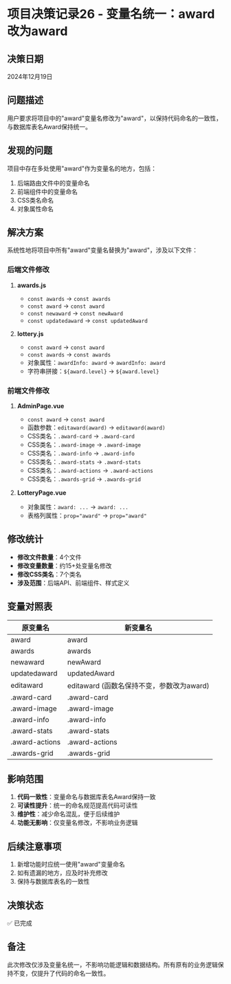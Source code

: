 # 项目决策记录26 - 变量名统一：award改为award

## 决策日期
2024年12月19日

## 问题描述
用户要求将项目中的"award"变量名修改为"award"，以保持代码命名的一致性，与数据库表名Award保持统一。

## 发现的问题
项目中存在多处使用"award"作为变量名的地方，包括：
1. 后端路由文件中的变量命名
2. 前端组件中的变量命名
3. CSS类名命名
4. 对象属性命名

## 解决方案
系统性地将项目中所有"award"变量名替换为"award"，涉及以下文件：

### 后端文件修改
1. **awards.js**
   - `const awards` → `const awards`
   - `const award` → `const award`
   - `const newaward` → `const newAward`
   - `const updatedaward` → `const updatedAward`

2. **lottery.js**
   - `const award` → `const award`
   - `const awards` → `const awards`
   - 对象属性：`awardInfo: award` → `awardInfo: award`
   - 字符串拼接：`${award.level}` → `${award.level}`

### 前端文件修改
1. **AdminPage.vue**
   - `const award` → `const award`
   - 函数参数：`editaward(award)` → `editaward(award)`
   - CSS类名：`.award-card` → `.award-card`
   - CSS类名：`.award-image` → `.award-image`
   - CSS类名：`.award-info` → `.award-info`
   - CSS类名：`.award-stats` → `.award-stats`
   - CSS类名：`.award-actions` → `.award-actions`
   - CSS类名：`.awards-grid` → `.awards-grid`

2. **LotteryPage.vue**
   - 对象属性：`award: ...` → `award: ...`
   - 表格列属性：`prop="award"` → `prop="award"`

## 修改统计
- **修改文件数量**：4个文件
- **修改变量数量**：约15+处变量名修改
- **修改CSS类名**：7个类名
- **涉及范围**：后端API、前端组件、样式定义

## 变量对照表
| 原变量名 | 新变量名 |
|----------|----------|
| award | award |
| awards | awards |
| newaward | newAward |
| updatedaward | updatedAward |
| editaward | editaward (函数名保持不变，参数改为award) |
| .award-card | .award-card |
| .award-image | .award-image |
| .award-info | .award-info |
| .award-stats | .award-stats |
| .award-actions | .award-actions |
| .awards-grid | .awards-grid |

## 影响范围
1. **代码一致性**：变量命名与数据库表名Award保持一致
2. **可读性提升**：统一的命名规范提高代码可读性
3. **维护性**：减少命名混乱，便于后续维护
4. **功能无影响**：仅变量名修改，不影响业务逻辑

## 后续注意事项
1. 新增功能时应统一使用"award"变量命名
2. 如有遗漏的地方，应及时补充修改
3. 保持与数据库表名的一致性

## 决策状态
✅ 已完成

## 备注
此次修改仅涉及变量名统一，不影响功能逻辑和数据结构。所有原有的业务逻辑保持不变，仅提升了代码的命名一致性。